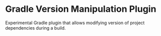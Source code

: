 # Gradle Version Manipulation Plugin

Experimental Gradle plugin that allows modifying version of project dependencies during a build.

